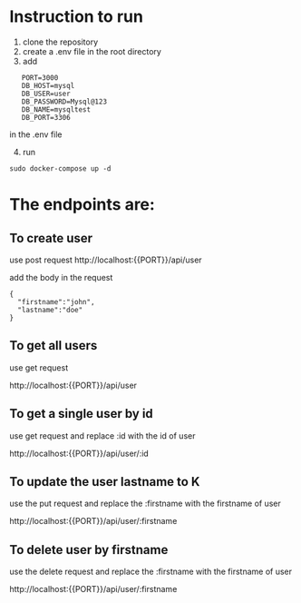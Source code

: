 # Instruction to run

1. clone the repository
2. create a .env file in the root directory
3. add

```
   PORT=3000
   DB_HOST=mysql
   DB_USER=user
   DB_PASSWORD=Mysql@123
   DB_NAME=mysqltest
   DB_PORT=3306
```

in the .env file

4. run

```
sudo docker-compose up -d
```

# The endpoints are:

## To create user

use post request
http://localhost:{{PORT}}/api/user

add the body in the request

```
{
  "firstname":"john",
  "lastname":"doe"
}
```

## To get all users

use get request

http://localhost:{{PORT}}/api/user

## To get a single user by id

use get request and replace :id with the id of user

http://localhost:{{PORT}}/api/user/:id

## To update the user lastname to K

use the put request and replace the :firstname with the firstname of user

http://localhost:{{PORT}}/api/user/:firstname

## To delete user by firstname

use the delete request and replace the :firstname with the firstname of user

http://localhost:{{PORT}}/api/user/:firstname
